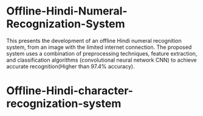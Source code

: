 # Offline-Hindi-Numeral-Recognization-System
This presents the development of an offline Hindi numeral recognition system, from an image with the limited internet connection. The proposed system uses a combination of preprocessing techniques, feature extraction, and classification algorithms (convolutional neural network CNN) to achieve accurate recognition(Higher than 97.4% accuracy). 
# Offline-Hindi-character-recognization-system
